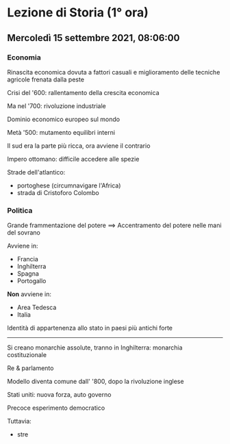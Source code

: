 # Lezione di Storia (1° ora)

## Mercoledì 15 settembre 2021, 08:06:00

### Economia
Rinascita economica dovuta a fattori casuali e miglioramento delle tecniche agricole
frenata dalla peste

Crisi del '600: rallentamento della crescita economica

Ma nel '700: rivoluzione industriale

Dominio economico europeo sul mondo


Metà '500: mutamento equilibri interni

Il sud era la parte più ricca, ora avviene il contrario

Impero ottomano: difficile accedere alle spezie

Strade dell'atlantico: 
* portoghese (circumnavigare l'Africa)
* strada di Cristoforo Colombo

### Politica

Grande frammentazione del potere ==> Accentramento del potere nelle mani del sovrano

Avviene in:
* Francia
* Inghilterra
* Spagna
* Portogallo

**Non** avviene in:
* Area Tedesca
* Italia

Identità di appartenenza allo stato in paesi più antichi forte


---
Si creano monarchie assolute, tranno in Inghilterra: monarchia costituzionale

Re & parlamento

Modello diventa comune dall' '800, 
dopo la rivoluzione inglese 


Stati uniti: nuova forza, auto governo

Precoce esperimento democratico

Tuttavia:
* stre
<!--stackedit_data:
eyJoaXN0b3J5IjpbMTM4OTcyNDI1MV19
-->